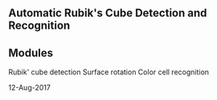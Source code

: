 Automatic Rubik's Cube Detection and Recognition
------------------------------------------------

Modules
-------
Rubik' cube detection
Surface rotation
Color cell recognition

12-Aug-2017
